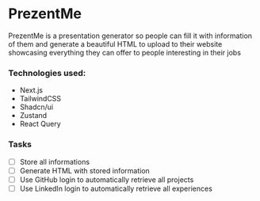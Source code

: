 # PrezentMe
PrezentMe is a presentation generator so people can fill it with information of them and generate a beautiful HTML to upload to their website showcasing everything they can offer to people interesting in their jobs

### Technologies used:
- Next.js
- TailwindCSS
- Shadcn/ui
- Zustand
- React Query

### Tasks
- [ ] Store all informations
- [ ] Generate HTML with stored information
- [ ] Use GitHub login to automatically retrieve all projects
- [ ] Use LinkedIn login to automatically retrieve all experiences